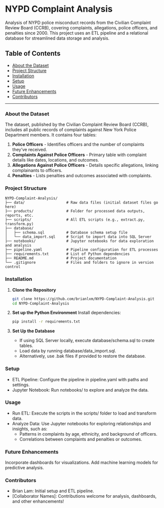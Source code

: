 # NYPD Complaint Analysis

Analysis of NYPD police misconduct records from the Civilian Complaint Review Board (CCRB), covering complaints, allegations, police officers, and penalties since 2000. This project uses an ETL pipeline and a relational database for streamlined data storage and analysis.

## Table of Contents

- [About the Dataset](#about-the-dataset)
- [Project Structure](#project-structure)
- [Installation](#installation)
- [Setup](#setup)
- [Usage](#usage)
- [Future Enhancements](#future-enhancements)
- [Contributors](#contributors)

---

### About the Dataset

The dataset, published by the Civilian Complaint Review Board (CCRB), includes all public records of complaints against New York Police Department members. It contains four tables:

1. **Police Officers** - Identifies officers and the number of complaints they’ve received.
2. **Complaints Against Police Officers** - Primary table with complaint details like dates, locations, and outcomes.
3. **Allegations Against Police Officers** - Details specific allegations, linking complainants to officers.
4. **Penalties** - Lists penalties and outcomes associated with complaints.

### Project Structure

```plaintext
NYPD-Complaint-Analysis/
├── data/                   # Raw data files (initial dataset files go here)
├── products/               # Folder for processed data outputs, reports, etc.
├── scripts/                # All ETL scripts (e.g., extract.py, transform.py)
├── database/
│   ├── schema.sql          # Database schema setup file
│   └── data_import.sql     # Script to import data into SQL Server
├── notebooks/              # Jupyter notebooks for data exploration and analysis
├── pipeline.yaml           # Pipeline configuration for ETL processes
├── requirements.txt        # List of Python dependencies
├── README.md               # Project documentation
└── .gitignore              # Files and folders to ignore in version control
```

### Installation

1. **Clone the Repository**

   ```bash
   git clone https://github.com/brianlxm/NYPD-Complaint-Analysis.git
   cd NYPD-Complaint-Analysis
   ```

2. **Set up the Python Environment**
Install dependencies:

   ```bash
   pip install -r requirements.txt
   ```

3. **Set Up the Database**

    - If using SQL Server locally, execute database/schema.sql to create tables.
    - Load data by running database/data_import.sql.
    - Alternatively, use .bak files if provided to restore the database.

### Setup
 - ETL Pipeline: Configure the pipeline in pipeline.yaml with paths and settings.
 - Jupyter Notebook: Run notebooks/ to explore and analyze the data.

### Usage
 - Run ETL: Execute the scripts in the scripts/ folder to load and transform data.
 - Analyze Data: Use Jupyter notebooks for exploring relationships and insights, such as:
    - Patterns in complaints by age, ethnicity, and background of officers.
    - Correlations between complaints and penalties or outcomes.

### Future Enhancements
Incorporate dashboards for visualizations.
Add machine learning models for predictive analysis.

### Contributors
 - Brian Lam: Initial setup and ETL pipeline.
 - [Collaborator Names]: Contributions welcome for analysis, dashboards, and other enhancements!